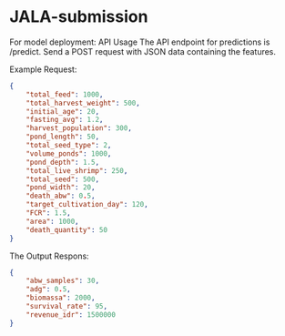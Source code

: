 # JALA-submission
For model deployment:
API Usage
The API endpoint for predictions is /predict. Send a POST request with JSON data containing the features.

Example Request:
```json
{
    "total_feed": 1000,
    "total_harvest_weight": 500,
    "initial_age": 20,
    "fasting_avg": 1.2,
    "harvest_population": 300,
    "pond_length": 50,
    "total_seed_type": 2,
    "volume_ponds": 1000,
    "pond_depth": 1.5,
    "total_live_shrimp": 250,
    "total_seed": 500,
    "pond_width": 20,
    "death_abw": 0.5,
    "target_cultivation_day": 120,
    "FCR": 1.5,
    "area": 1000,
    "death_quantity": 50
}
```

The Output Respons:
```json
{
    "abw_samples": 30,
    "adg": 0.5,
    "biomassa": 2000,
    "survival_rate": 95,
    "revenue_idr": 1500000
}

```
